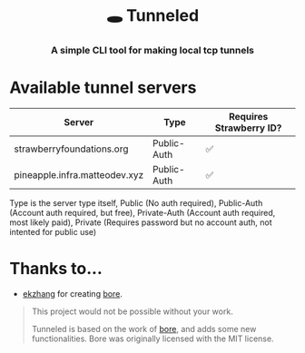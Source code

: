 <div align="center">
    <h1> 🕳 Tunneled</h1>
    <h3>A simple CLI tool for making local tcp tunnels</h3>
</div>



# Available tunnel servers

| Server                        | Type        | Requires Strawberry ID? | 
|-------------------------------|-------------|-------------------------|
| strawberryfoundations.org     | Public-Auth | ✅                       |
| pineapple.infra.matteodev.xyz | Public-Auth | ✅                       |

Type is the server type itself, Public (No auth required), Public-Auth (Account auth required, but free), Private-Auth (Account auth required, most likely paid), Private (Requires password but no account auth, not intented for public use)

# Thanks to...
- [ekzhang](https://github.com/ekzhang) for creating [bore](https://github.com/ekzhang/bore).

> This project would not be possible without your work.
> 
> Tunneled is based on the work of [bore](https://github.com/ekzhang/bore), and adds some new functionalities.
> Bore was originally licensed with the MIT license.